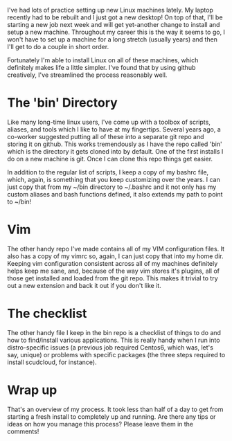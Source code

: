 I've had lots of practice setting up new Linux machines lately.  My laptop  recently had to be rebuilt and I just got a new desktop!  On top of that, I'll be starting a new job next week and will get yet-another change to install and setup a new machine.  Throughout my career this is the way it seems to go, I won't have to set up a machine for  a long stretch (usually years) and then I'll get to do a couple in short order.

Fortunately I'm able to install Linux on all of these machines, which definitely  makes life a little simpler.  I've found that by using github creatively, I've  streamlined the process reasonably well.

# The 'bin' Directory

Like many long-time linux users, I've come up with a toolbox of scripts, aliases, and tools which I like to have at my fingertips.  Several years ago, a co-worker suggested putting all of these into a separate git repo and storing it on github.  This works tremendously as I have the repo called 'bin' which is the directory it gets cloned into by default.  One of the first installs I do  on a new machine is git.  Once I can clone this repo things get easier.

In addition to the regular list of scripts, I keep a copy of my bashrc file, which, again, is something  that you keep customizing over the years.  I can just copy that from my ~/bin directory to ~/.bashrc and  it not only has my custom aliases and bash functions defined, it also extends my path to point to ~/bin!

# Vim
The other handy repo I've made contains all of my VIM configuration files.  It also has a copy of my vimrc so,  again, I can just copy that into my home dir.  Keeping vim configuration consistent across all of my machines  definitely helps keep me sane, and, because of the way vim stores it's plugins, all of those get installed and  loaded from the git repo.  This makes it trivial to try out a new extension and back it out if you don't like it.

# The checklist
The other handy file I keep in the bin repo is a checklist of things to do and  how to find/install various applications.  This is really handy when I run into distro-specific issues (a previous job required Centos6, which was, let's say, unique) or problems with specific packages (the three steps required to install scudcloud, for instance).

# Wrap up
That's an overview of my process.  It took less than half of a day to get from starting a fresh install  to completely up and running.  Are there any tips or ideas on how you manage this process?  Please leave them  in the comments!
